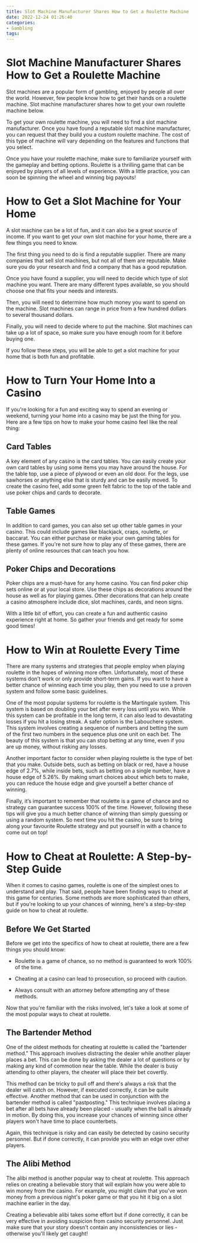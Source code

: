 ```yaml
---
title: Slot Machine Manufacturer Shares How to Get a Roulette Machine
date: 2022-12-24 01:26:40
categories:
- Gambling
tags:
---
```



#  Slot Machine Manufacturer Shares How to Get a Roulette Machine

Slot machines are a popular form of gambling, enjoyed by people all over the world. However, few people know how to get their hands on a roulette machine. Slot machine manufacturer shares how to get your own roulette machine below.

To get your own roulette machine, you will need to find a slot machine manufacturer. Once you have found a reputable slot machine manufacturer, you can request that they build you a custom roulette machine. The cost of this type of machine will vary depending on the features and functions that you select.

Once you have your roulette machine, make sure to familiarize yourself with the gameplay and betting options. Roulette is a thrilling game that can be enjoyed by players of all levels of experience. With a little practice, you can soon be spinning the wheel and winning big payouts!

#  How to Get a Slot Machine for Your Home

A slot machine can be a lot of fun, and it can also be a great source of income. If you want to get your own slot machine for your home, there are a few things you need to know.

The first thing you need to do is find a reputable supplier. There are many companies that sell slot machines, but not all of them are reputable. Make sure you do your research and find a company that has a good reputation.

Once you have found a supplier, you will need to decide which type of slot machine you want. There are many different types available, so you should choose one that fits your needs and interests.

Then, you will need to determine how much money you want to spend on the machine. Slot machines can range in price from a few hundred dollars to several thousand dollars.

Finally, you will need to decide where to put the machine. Slot machines can take up a lot of space, so make sure you have enough room for it before buying one.

If you follow these steps, you will be able to get a slot machine for your home that is both fun and profitable.

#  How to Turn Your Home Into a Casino 

If you're looking for a fun and exciting way to spend an evening or weekend, turning your home into a casino may be just the thing for you. Here are a few tips on how to make your home casino feel like the real thing:

## Card Tables

A key element of any casino is the card tables. You can easily create your own card tables by using some items you may have around the house. For the table top, use a piece of plywood or even an old door. For the legs, use sawhorses or anything else that is sturdy and can be easily moved. To create the casino feel, add some green felt fabric to the top of the table and use poker chips and cards to decorate.

## Table Games

In addition to card games, you can also set up other table games in your casino. This could include games like blackjack, craps, roulette, or baccarat. You can either purchase or make your own gaming tables for these games. If you're not sure how to play any of these games, there are plenty of online resources that can teach you how.

## Poker Chips and Decorations

Poker chips are a must-have for any home casino. You can find poker chip sets online or at your local store. Use these chips as decorations around the house as well as for playing games. Other decorations that can help create a casino atmosphere include dice, slot machines, cards, and neon signs.

With a little bit of effort, you can create a fun and authentic casino experience right at home. So gather your friends and get ready for some good times!

#  How to Win at Roulette Every Time

There are many systems and strategies that people employ when playing roulette in the hopes of winning more often. Unfortunately, most of these systems don’t work or only provide short-term gains. If you want to have a better chance of winning each time you play, then you need to use a proven system and follow some basic guidelines.

One of the most popular systems for roulette is the Martingale system. This system is based on doubling your bet after every loss until you win. While this system can be profitable in the long term, it can also lead to devastating losses if you hit a losing streak. A safer option is the Labouchere system. This system involves creating a sequence of numbers and betting the sum of the first two numbers in the sequence plus one unit on each bet. The beauty of this system is that you can stop betting at any time, even if you are up money, without risking any losses.

Another important factor to consider when playing roulette is the type of bet that you make. Outside bets, such as betting on black or red, have a house edge of 2.7%, while inside bets, such as betting on a single number, have a house edge of 5.26%. By making smart choices about which bets to make, you can reduce the house edge and give yourself a better chance of winning.

Finally, it’s important to remember that roulette is a game of chance and no strategy can guarantee success 100% of the time. However, following these tips will give you a much better chance of winning than simply guessing or using a random system. So next time you hit the casino, be sure to bring along your favourite Roulette strategy and put yourself in with a chance to come out on top!

#  How to Cheat at Roulette: A Step-by-Step Guide

When it comes to casino games, roulette is one of the simplest ones to understand and play. That said, people have been finding ways to cheat at this game for centuries. Some methods are more sophisticated than others, but if you're looking to up your chances of winning, here's a step-by-step guide on how to cheat at roulette.

## Before We Get Started

Before we get into the specifics of how to cheat at roulette, there are a few things you should know:

* Roulette is a game of chance, so no method is guaranteed to work 100% of the time.

* Cheating at a casino can lead to prosecution, so proceed with caution.

* Always consult with an attorney before attempting any of these methods.

Now that you're familiar with the risks involved, let's take a look at some of the most popular ways to cheat at roulette.

## The Bartender Method

One of the oldest methods for cheating at roulette is called the "bartender method." This approach involves distracting the dealer while another player places a bet. This can be done by asking the dealer a lot of questions or by making any kind of commotion near the table. While the dealer is busy attending to other players, the cheater will place their bet covertly.


This method can be tricky to pull off and there's always a risk that the dealer will catch on. However, if executed correctly, it can be quite effective.
Another method that can be used in conjunction with the bartender method is called "pastposting." This technique involves placing a bet after all bets have already been placed - usually when the ball is already in motion. By doing this, you increase your chances of winning since other players won't have time to place counterbets.

Again, this technique is risky and can easily be detected by casino security personnel. But if done correctly, it can provide you with an edge over other players.

## The Alibi Method

The alibi method is another popular way to cheat at roulette. This approach relies on creating a believable story that will explain how you were able to win money from the casino. For example, you might claim that you've won money from a previous night's poker game or that you hit it big on a slot machine earlier in the day.

 Creating a believable alibi takes some effort but if done correctly, it can be very effective in avoiding suspicion from casino security personnel. Just make sure that your story doesn't contain any inconsistencies or lies - otherwise you'll likely get caught!